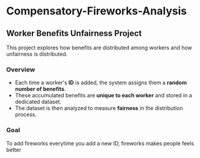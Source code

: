 # Compensatory-Fireworks-Analysis

## Worker Benefits Unfairness Project

This project explores how benefits are distributed among workers and how unfairness is distributed.

### Overview
- Each time a worker's **ID** is added, the system assigns them a **random number of benefits**.  
- These accumulated benefits are **unique to each worker** and stored in a dedicated dataset.  
- The dataset is then analyzed to measure **fairness** in the distribution process.  

### Goal
To add fireworks everytime you add a new ID, fireworks makes people feels better

